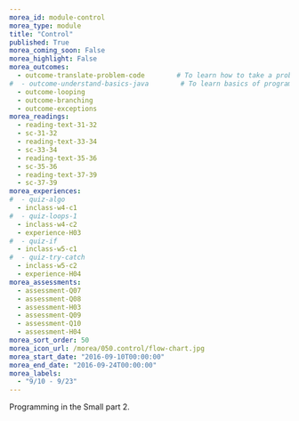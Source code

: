 ```yaml
---
morea_id: module-control
morea_type: module
title: "Control"
published: True
morea_coming_soon: False
morea_highlight: False
morea_outcomes: 
  - outcome-translate-problem-code        # To learn how to take a problem, figure out the algorithm to solve it, the write the code.
#  - outcome-understand-basics-java        # To learn basics of programming with a modern programming language, Java.
  - outcome-looping
  - outcome-branching
  - outcome-exceptions
morea_readings: 
  - reading-text-31-32
  - sc-31-32
  - reading-text-33-34
  - sc-33-34
  - reading-text-35-36
  - sc-35-36
  - reading-text-37-39
  - sc-37-39
morea_experiences: 
#  - quiz-algo
  - inclass-w4-c1
#  - quiz-loops-1
  - inclass-w4-c2
  - experience-H03
#  - quiz-if
  - inclass-w5-c1
#  - quiz-try-catch
  - inclass-w5-c2
  - experience-H04
morea_assessments: 
  - assessment-Q07
  - assessment-Q08
  - assessment-H03
  - assessment-Q09
  - assessment-Q10
  - assessment-H04
morea_sort_order: 50
morea_icon_url: /morea/050.control/flow-chart.jpg
morea_start_date: "2016-09-10T00:00:00"
morea_end_date: "2016-09-24T00:00:00"
morea_labels:
  - "9/10 - 9/23"
---
```


Programming in the Small part 2.

